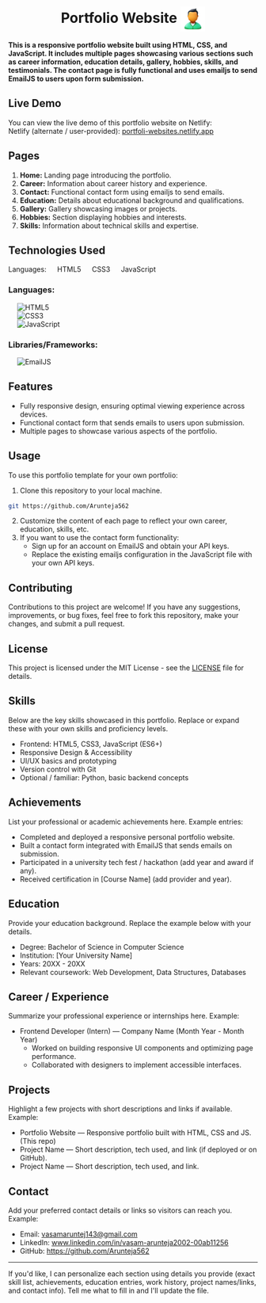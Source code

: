 <br>
<h1 align=center>
<span> Portfolio Website </span>
<img align="center" src="./Assets/favicons/favicon.png" alt="" width="50" height="50">
</h1>

**This is a responsive portfolio website built using HTML, CSS, and JavaScript. It includes multiple pages showcasing various sections such as career information, education details, gallery, hobbies, skills, and testimonials. The contact page is fully functional and uses emailjs to send EmailJS to users upon form submission.**

## Live Demo

You can view the live demo of this portfolio website on Netlify:
<br>
Netlify (alternate / user-provided): [portfoli-websites.netlify.app](https://portfoli-websites.netlify.app)

## Pages

1. **Home:** Landing page introducing the portfolio.
2. **Career:** Information about career history and experience.
3. **Contact:** Functional contact form using emailjs to send emails.
4. **Education:** Details about educational background and qualifications.
5. **Gallery:** Gallery showcasing images or projects.
6. **Hobbies:** Section displaying hobbies and interests.
7. **Skills:** Information about technical skills and expertise.

## Technologies Used
Languages:
  HTML5
  CSS3
  JavaScript

### Languages:

&emsp; ![HTML5](https://img.shields.io/badge/html5-%23E34F26.svg?style=for-the-badge&logo=html5&logoColor=white)
<br>
&emsp; ![CSS3](https://img.shields.io/badge/css3-%231572B6.svg?style=for-the-badge&logo=css3&logoColor=white)
<br>
&emsp; ![JavaScript](https://img.shields.io/badge/javascript-yellow.svg?style=for-the-badge&logo=javascript&logoColor=white)

### Libraries/Frameworks:

&emsp; ![EmailJS](https://img.shields.io/badge/email.js-%23563D7C.svg?style=for-the-badge&logo=gmail&logoColor=white)

## Features

- Fully responsive design, ensuring optimal viewing experience across devices.
- Functional contact form that sends emails to users upon submission.
- Multiple pages to showcase various aspects of the portfolio.

## Usage

To use this portfolio template for your own portfolio:

1. Clone this repository to your local machine.
```bash
git https://github.com/Arunteja562 
```
2. Customize the content of each page to reflect your own career, education, skills, etc.
3. If you want to use the contact form functionality:
    - Sign up for an account on EmailJS and obtain your API keys.
    - Replace the existing emailjs configuration in the JavaScript file with your own API keys.

## Contributing

Contributions to this project are welcome! If you have any suggestions, improvements, or bug fixes, feel free to fork this repository, make your changes, and submit a pull request.

## License

This project is licensed under the MIT License - see the [LICENSE](LICENSE) file for details.

## Skills

Below are the key skills showcased in this portfolio. Replace or expand these with your own skills and proficiency levels.

- Frontend: HTML5, CSS3, JavaScript (ES6+)
- Responsive Design & Accessibility
- UI/UX basics and prototyping
- Version control with Git
- Optional / familiar: Python, basic backend concepts

## Achievements

List your professional or academic achievements here. Example entries:

- Completed and deployed a responsive personal portfolio website.
- Built a contact form integrated with EmailJS that sends emails on submission.
- Participated in a university tech fest / hackathon (add year and award if any).
- Received certification in [Course Name] (add provider and year).

## Education

Provide your education background. Replace the example below with your details.

- Degree: Bachelor of Science in Computer Science
- Institution: [Your University Name]
- Years: 20XX - 20XX
- Relevant coursework: Web Development, Data Structures, Databases

## Career / Experience

Summarize your professional experience or internships here. Example:

- Frontend Developer (Intern) — Company Name (Month Year - Month Year)
    - Worked on building responsive UI components and optimizing page performance.
    - Collaborated with designers to implement accessible interfaces.

## Projects

Highlight a few projects with short descriptions and links if available. Example:

- Portfolio Website — Responsive portfolio built with HTML, CSS and JS. (This repo)
- Project Name — Short description, tech used, and link (if deployed or on GitHub).
- Project Name — Short description, tech used, and link.

## Contact

Add your preferred contact details or links so visitors can reach you. Example:

- Email: vasamaruntej143@gmail.com 
- LinkedIn: www.linkedin.com/in/vasam-arunteja2002-00ab11256
- GitHub: https://github.com/Arunteja562 

---

If you'd like, I can personalize each section using details you provide (exact skill list, achievements, education entries, work history, project names/links, and contact info). Tell me what to fill in and I'll update the file.
